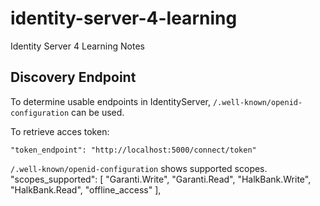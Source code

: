 # identity-server-4-learning
Identity Server 4 Learning Notes


## Discovery Endpoint 

To determine usable endpoints in IdentityServer, `/.well-known/openid-configuration` can be used.

To retrieve acces token: 

`"token_endpoint": "http://localhost:5000/connect/token"`

`/.well-known/openid-configuration` shows supported scopes.
"scopes_supported": [
        "Garanti.Write",
        "Garanti.Read",
        "HalkBank.Write",
        "HalkBank.Read",
        "offline_access"
],

